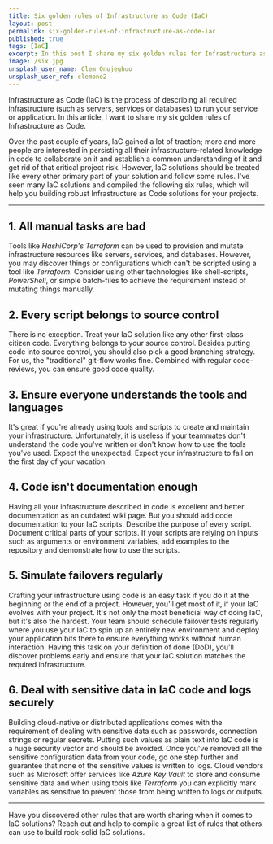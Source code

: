 ```yaml
---
title: Six golden rules of Infrastructure as Code (IaC)
layout: post
permalink: six-golden-rules-of-infrastructure-as-code-iac
published: true
tags: [IaC]
excerpt: In this post I share my six golden rules for Infrastructure as Code (IaC) projects.
image: /six.jpg
unsplash_user_name: Clem Onojeghuo
unsplash_user_ref: clemono2
---
```


Infrastructure as Code (IaC) is the process of describing all required infrastructure (such as servers, services or databases) to run your service or application. In this article, I want to share my six golden rules of Infrastructure as Code.

Over the past couple of years, IaC gained a lot of traction; more and more people are interested in persisting all their infrastructure-related knowledge in code to collaborate on it and establish a common understanding of it and get rid of that critical project risk. However, IaC solutions should be treated like every other primary part of your solution and follow some rules. I've seen many IaC solutions and compiled the following six rules, which will help you building robust Infrastructure as Code solutions for your projects.

<hr/>

## 1. All manual tasks are bad

Tools like *HashiCorp's Terraform* can be used to provision and mutate infrastructure resources like servers, services, and databases. However, you may discover things or configurations which can't be scripted using a tool like *Terraform*. Consider using other technologies like shell-scripts, *PowerShell*, or simple batch-files to achieve the requirement instead of mutating things manually. 

## 2. Every script belongs to source control

There is no exception. Treat your IaC solution like any other first-class citizen code. Everything belongs to your source control. Besides putting code into source control, you should also pick a good branching strategy. For us, the "traditional" git-flow works fine. Combined with regular code-reviews, you can ensure good code quality.

## 3. Ensure everyone understands the tools and languages

It's great if you're already using tools and scripts to create and maintain your infrastructure. Unfortunately, it is useless if your teammates don't understand the code you've written or don't know how to use the tools you've used. Expect the unexpected. Expect your infrastructure to fail on the first day of your vacation.

## 4. Code isn't documentation enough

Having all your infrastructure described in code is excellent and better documentation as an outdated wiki page. But you should add code documentation to your IaC scripts. Describe the purpose of every script. Document critical parts of your scripts. If your scripts are relying on inputs such as arguments or environment variables, add examples to the repository and demonstrate how to use the scripts.

## 5. Simulate failovers regularly

Crafting your infrastructure using code is an easy task if you do it at the beginning or the end of a project. However, you'll get most of it, if your IaC evolves with your project. It's not only the most beneficial way of doing IaC, but it's also the hardest. Your team should schedule failover tests regularly where you use your IaC to spin up an entirely new environment and deploy your application bits there to ensure everything works without human interaction. Having this task on your definition of done (DoD), you'll discover problems early and ensure that your IaC solution matches the required infrastructure.

## 6. Deal with sensitive data in IaC code and logs securely

Building cloud-native or distributed applications comes with the requirement of dealing with sensitive data such as passwords, connection strings or regular secrets. Putting such values as plain text into IaC code is a huge security vector and should be avoided. Once you've removed all the sensitive configuration data from your code, go one step further and guarantee that none of the sensitive values is written to logs. Cloud vendors such as Microsoft offer services like *Azure Key Vault* to store and consume sensitive data and when using tools like *Terraform* you can explicitly mark variables as sensitive to prevent those from being written to logs or outputs. 

<hr/>

Have you discovered other rules that are worth sharing when it comes to IaC solutions? Reach out and help to compile a great list of rules that others can use to build rock-solid IaC solutions.
